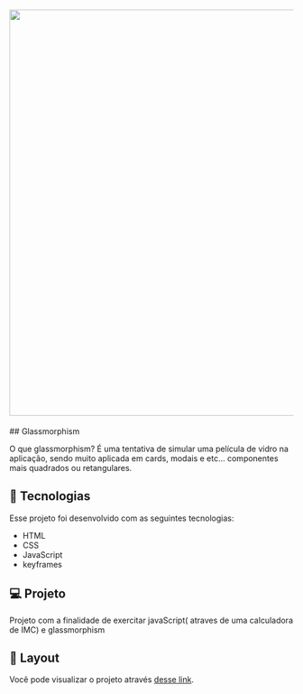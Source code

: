 

<h1 align="center">
  <img  src="" width="1200px" height="720px" />
</h1>
## Glassmorphism


O que glassmorphism? É uma tentativa de simular uma película de vidro na aplicação, sendo muito aplicada em cards, modais e etc… componentes mais quadrados ou retangulares.

## 🚀 Tecnologias


Esse projeto foi desenvolvido com as seguintes tecnologias:

- HTML
- CSS
- JavaScript
- keyframes

## 💻 Projeto

Projeto com a finalidade de exercitar javaScript( atraves de uma calculadora de IMC) e glassmorphism 

## 🔖 Layout
Você pode visualizar o projeto  através [desse link](https://cleitonbarros.github.io/Glassmorphism/).
